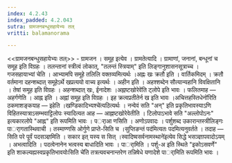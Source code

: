 ```yaml
---
index: 4.2.43
index_padded: 4.2.043
sutra: ग्रामजनबन्धुसहायेभ्यः तल्
vritti: balamanorama

---
```

<<ग्रामजनबन्धुसहायेभ्यः तल्>> - ग्रामजन । समूह इत्येव । ग्रामतेत्यादि । ग्रामाणां, जनानां, बन्धूनां च समूह इति विग्रहः । तलन्तानां स्त्रीत्वं लोकात्, "तलन्तं स्त्रियाम्" इति लिङ्गानुशासनसूत्राच्च । गजसहायाभ्यां चेति । आभ्यामपि समूहे तलिलि वक्तव्यमित्यर्थः ।अह्नः खः क्रतौ इति । वार्तिकमिदम् । क्रतौ वर्तमाना दहन्शब्दात् समूहेऽर्थे खप्रत्ययो वाच्य इत्यर्थः । अहीन इति । अहश्शब्देन सौत्यान्यहानि विवक्षितानि । तेषां समूह इति विग्रहः । अहन्शब्दात् खः, ईनादेशः ।अह्नष्टखोरेवे॑ति ट्लोपे इति भावः । फलितमाह — अहर्गणेति । आह्न इति । अह्नां समूह इति विग्रहः । इह क्रत्वप्रतीतेर्न ख इति भावः ।अचित्तहस्तिधेनो॑रिति ठकमाशङ्कयाह — इहेति ।खण्डिकादिभ्यश्चे॑त्यठित्यर्थः । नन्वेवं सति "अन्" इति प्रकृतिभावस्याऽणि विहितस्यात्राऽसम्भवाट्टिलोपः स्यादित्यत आह — आह्नष्टखोरेवेतीति । टिलोपाऽभावे सति "अल्लोपोऽनः" इत्यकारलोपे "आह्न" इति रूपमिति भावः । पर्ाआ णसिति । अणोऽपवादः । पर्शुशब्द उकारान्तस्त्रीलिङ्गः पार्ागतास्थिवाची । तस्माण्णसि ओर्गुणे प्राप्ते-सिति च ।सुप्तिङन्तं पद॑मित्यतः पदमित्यनुवर्तते । तदाह — सिति परे पूर्वं पदसञ्ज्ञमिति । सकार इत् यस्य स सित् ।स्वादिष्वसर्वनामस्थाने॑इत्येव सिद्धे भसञ्ज्ञापवादोऽयम् । अभत्वादिति । पदत्वेनानेन भत्वस्य बाधादिति भावः । पार्ामिति । पर्शु-अ इति स्थिते "इकोऽसवर्णे" इति शाकल्यह्यस्वप्रकृतिभावयोःसिति चे॑ति तत्रत्यवचनान्तरेण तन्निषेधे यणादेशे पार्ामिति रूपमिति भावः । 